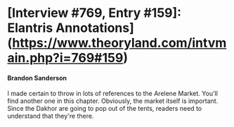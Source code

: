 # [Interview #769, Entry #159]: Elantris Annotations](https://www.theoryland.com/intvmain.php?i=769#159)

#### Brandon Sanderson

I made certain to throw in lots of references to the Arelene Market. You'll find another one in this chapter. Obviously, the market itself is important. Since the Dakhor are going to pop out of the tents, readers need to understand that they're there.

